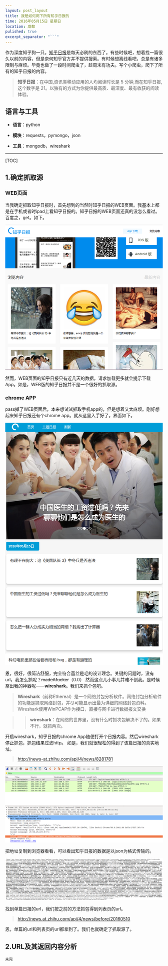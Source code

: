 ```yaml
---
layout: post_layout
title: 我是如何爬下所有知乎日报的
time: 2016年05月15日 星期日
location: 成都
pulished: true
excerpt_separator: "```"
---
```


作为深度知乎狗一只。[知乎日报](daily.zhihu.com)是每天必刷的东西了。有些时候吧，想着找一篇很久以前的内容，但是奈何知乎官方并不提供搜索。有时候想离线看吧，总是有诸多限制与麻烦。毕竟也做了一段时间爬虫了，趁周末有功夫。写个小爬虫，爬下了所有的知乎日报的内容。

>**知乎日报**：在中国,资讯类移动应用的人均阅读时长是 5 分钟,而在知乎日报,这个数字是 21。以独有的方式为你提供最高质、最深度、最有收获的阅读体验。

## 语言与工具

- **语言**：python

- **模块**：requests，pymongo，json

- **工具**：mongodb，wireshark

------

[TOC]

## 1.确定抓取源

###  WEB页面

当我确定抓取知乎日报时，首先想到的当然时知乎日报的WEB页面。我基本上都是在手机或者时ipad上看知乎日报的。知乎日报的WEB页面还真的没怎么看过。百度之，get。如下。

![Alt text](/assets/img/zhihuribao-1.png)

然而，WEB页面的知乎日报只有近几天的数据，请求加载更多就会提示下载App。如是，WEB版的知乎日报并不是一个很好的抓取源。

### chrome APP

pass掉了WEB页面后，本来想试试抓取手机app的，但是想着又太麻烦。刚好想起来知乎日报还有个chrome app。就从这里入手好了。界面如下。

![Alt text](/assets/img/zhihuribao-2.png)

恩，很好，很简洁舒服，完全符合蕾丝是毛的设计理念。关键的问题时，没有url，我怎么抓呢？~~madeAfucker~~（0.0）
然而这点儿小事儿并难不倒我。是时候祭出我的神器呢——**wireshark**。我们来抓个包吧。

>**Wireshark**（前称Ethereal）是一个网络封包分析软件。网络封包分析软件的功能是撷取网络封包，并尽可能显示出最为详细的网络封包资料。Wireshark使用WinPCAP作为接口，直接与网卡进行数据报文交换

>>**wireshark**：在网络的世界里，没有什么时抓次包解决不了的。如果不行，就抓两次。

开启wireshark，知乎日报的chrome App随便打开个日报内容。然后wireshark停止抓包，抓包结果过滤http。
如是，我们就很轻松的得到了该篇日报的真实地址。

>http://news-at.zhihu.com/api/4/news/8281781

![Alt text](/assets/img/zhihuribao-3.png)

把地址复制到浏览器看看，可以看出知乎日报的数据是以json为格式传输的。

![Alt text](/assets/img/zhihuribao-4.png)

找到单篇日报的url，我们按之前的方法抓包得到列表页的url。

>http://news.at.zhihu.com/api/4/news/before/20160510

恩，单篇的url和列表页的url都拿到了。我们也就确定了抓取源了。


## 2.URL及其返回内容分析






    未完


